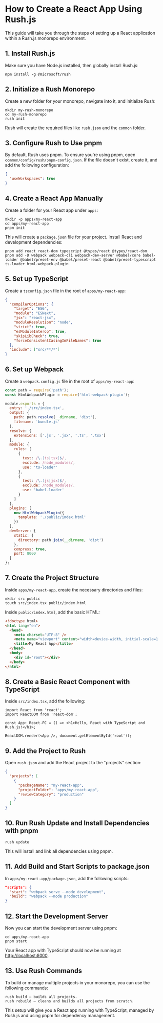 # How to Create a React App Using Rush.js

This guide will take you through the steps of setting up a React application within a Rush.js monorepo environment.

## 1. Install Rush.js

Make sure you have Node.js installed, then globally install Rush.js:

```
npm install -g @microsoft/rush
```

## 2. Initialize a Rush Monorepo

Create a new folder for your monorepo, navigate into it, and initialize Rush:

```
mkdir my-rush-monorepo
cd my-rush-monorepo
rush init
```

Rush will create the required files like `rush.json` and the `common` folder.

## 3. Configure Rush to Use pnpm

By default, Rush uses pnpm. To ensure you're using pnpm, open `common/config/rush/pnpm-config.json`. If the file doesn't exist, create it, and add the following configuration:

```json
{
  "useWorkspaces": true
}
```

## 4. Create a React App Manually

Create a folder for your React app under `apps`:

```
mkdir -p apps/my-react-app
cd apps/my-react-app
pnpm init
```

This will create a `package.json` file for your project. Install React and development dependencies:

```
pnpm add react react-dom typescript @types/react @types/react-dom
pnpm add -D webpack webpack-cli webpack-dev-server @babel/core babel-loader @babel/preset-env @babel/preset-react @babel/preset-typescript ts-loader html-webpack-plugin
```

## 5. Set up TypeScript

Create a `tsconfig.json` file in the root of `apps/my-react-app`:

```json
{
  "compilerOptions": {
    "target": "ES6",
    "module": "ESNext",
    "jsx": "react-jsx",
    "moduleResolution": "node",
    "strict": true,
    "esModuleInterop": true,
    "skipLibCheck": true,
    "forceConsistentCasingInFileNames": true
  },
  "include": ["src/**/*"]
}
```

## 6. Set up Webpack

Create a `webpack.config.js` file in the root of `apps/my-react-app`:

```javascript
const path = require('path');
const HtmlWebpackPlugin = require('html-webpack-plugin');

module.exports = {
  entry: './src/index.tsx',
  output: {
    path: path.resolve(__dirname, 'dist'),
    filename: 'bundle.js'
  },
  resolve: {
    extensions: ['.js', '.jsx', '.ts', '.tsx']
  },
  module: {
    rules: [
      {
        test: /\.(ts|tsx)$/,
        exclude: /node_modules/,
        use: 'ts-loader'
      },
      {
        test: /\.(js|jsx)$/,
        exclude: /node_modules/,
        use: 'babel-loader'
      }
    ]
  },
  plugins: [
    new HtmlWebpackPlugin({
      template: './public/index.html'
    })
  ],
  devServer: {
    static: {
      directory: path.join(__dirname, 'dist')
    },
    compress: true,
    port: 8000
  }
};
```

## 7. Create the Project Structure

Inside `apps/my-react-app`, create the necessary directories and files:

```
mkdir src public
touch src/index.tsx public/index.html
```

Inside `public/index.html`, add the basic HTML:

```html
<!doctype html>
<html lang="en">
  <head>
    <meta charset="UTF-8" />
    <meta name="viewport" content="width=device-width, initial-scale=1.0" />
    <title>My React App</title>
  </head>
  <body>
    <div id="root"></div>
  </body>
</html>
```

## 8. Create a Basic React Component with TypeScript

Inside `src/index.tsx`, add the following:

```tsx
import React from 'react';
import ReactDOM from 'react-dom';

const App: React.FC = () => <h1>Hello, React with TypeScript and Rush.js!</h1>;

ReactDOM.render(<App />, document.getElementById('root'));
```

## 9. Add the Project to Rush

Open `rush.json` and add the React project to the "projects" section:

```json
{
  "projects": [
    {
      "packageName": "my-react-app",
      "projectFolder": "apps/my-react-app",
      "reviewCategory": "production"
    }
  ]
}
```

## 10. Run Rush Update and Install Dependencies with pnpm

```
rush update
```

This will install and link all dependencies using pnpm.

## 11. Add Build and Start Scripts to package.json

In `apps/my-react-app/package.json`, add the following scripts:

```json
"scripts": {
  "start": "webpack serve --mode development",
  "build": "webpack --mode production"
}
```

## 12. Start the Development Server

Now you can start the development server using pnpm:

```
cd apps/my-react-app
pnpm start
```

Your React app with TypeScript should now be running at <http://localhost:8000>.

## 13. Use Rush Commands

To build or manage multiple projects in your monorepo, you can use the following commands:

```
rush build – builds all projects.
rush rebuild – cleans and builds all projects from scratch.
```

This setup will give you a React app running with TypeScript, managed by Rush.js and using pnpm for dependency management.
